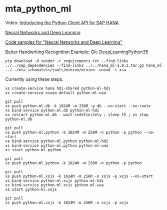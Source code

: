 # mta_python_ml


Video: [Introducing the Python Client API for SAP HANA](https://video.sap.com/media/t/1_0bw54r9a/)


[Neural Networks and Deep Learning](http://neuralnetworksanddeeplearning.com/)


[Code samples for "Neural Networks and Deep Learning"](https://github.com/mnielsen/neural-networks-and-deep-learning)


Better Handwriting Recognition Example:
Git: [DeepLearningPython35](https://github.com/MichalDanielDobrzanski/DeepLearningPython35)


```
pip download -d vendor -r requirements.txt --find-links ../../sap_dependencies --find-links ../../hana_ml-1.0.3.tar.gz hana_ml
../../mta_schemaless/tools/minion/minion -unead -t xsa
```

Currently using these steps.

```
xs create-service hana hdi-shared python-ml-hdi
xs create-service xsuaa default python-ml-uaa
```

```
git pull
xs push python-ml.db -k 1024M -m 256M -p db --no-start --no-route
xs bind-service python-ml.db python-ml-hdi
xs restart python-ml.db --wait-indefinitely ; sleep 15 ; xs stop python-ml.db
```

```
git pull
xs push python-ml.python -k 1024M -m 256M -n python -p python --no-start
xs bind-service python-ml.python python-ml-hdi
xs bind-service python-ml.python python-ml-uaa
xs start python-ml.python

git pull
xs push python-ml.python -k 1024M -m 256M -n python -p python
```

```
git pull
xs push python-ml.xsjs -k 1024M -m 256M -n xsjs -p xsjs --no-start
xs bind-service python-ml.xsjs python-ml-hdi
xs bind-service python-ml.xsjs python-ml-uaa
xs start python-ml.xsjs

git pull
xs push python-ml.xsjs -k 1024M -m 256M -n xsjs -p xsjs
```

